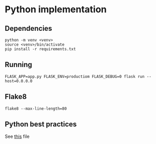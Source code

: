 # Python implementation

## Dependencies

```
python -m venv <venv>
source <venv>/bin/activate
pip install -r requirements.txt
```

## Running

```
FLASK_APP=app.py FLASK_ENV=productiom FLASK_DEBUG=0 flask run --host=0.0.0.0
```

## Flake8

```
flake8 --max-line-length=80
```

## Python best practices

See [this](PYTHON.md) file

